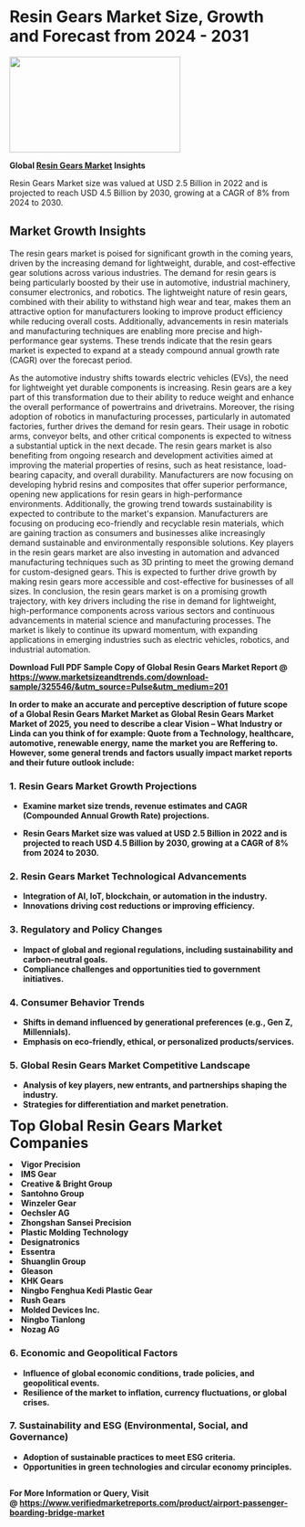 <H1>Resin Gears Market Size, Growth and Forecast from 2024 - 2031</H1><img class="aligncenter size-medium wp-image-584254" src="https://thirdeyenews.in/wp-content/uploads/2024/09/Global-Market-Research-300x168.jpeg" alt="" width="300" height="168" /><p><strong>Global&nbsp;<a href="https://www.marketsizeandtrends.com/download-sample/325546/&amp;utm_source=Pulse&amp;utm_medium=201">Resin Gears Market</a> Insights</strong></p><p>Resin Gears Market size was valued at USD 2.5 Billion in 2022 and is projected to reach USD 4.5 Billion by 2030, growing at a CAGR of 8% from 2024 to 2030.</p><p><h2>Market Growth Insights</h2> <p>The resin gears market is poised for significant growth in the coming years, driven by the increasing demand for lightweight, durable, and cost-effective gear solutions across various industries. The demand for resin gears is being particularly boosted by their use in automotive, industrial machinery, consumer electronics, and robotics. The lightweight nature of resin gears, combined with their ability to withstand high wear and tear, makes them an attractive option for manufacturers looking to improve product efficiency while reducing overall costs. Additionally, advancements in resin materials and manufacturing techniques are enabling more precise and high-performance gear systems. These trends indicate that the resin gears market is expected to expand at a steady compound annual growth rate (CAGR) over the forecast period.</p> <p><strong></strong></p> <p>As the automotive industry shifts towards electric vehicles (EVs), the need for lightweight yet durable components is increasing. Resin gears are a key part of this transformation due to their ability to reduce weight and enhance the overall performance of powertrains and drivetrains. Moreover, the rising adoption of robotics in manufacturing processes, particularly in automated factories, further drives the demand for resin gears. Their usage in robotic arms, conveyor belts, and other critical components is expected to witness a substantial uptick in the next decade. The resin gears market is also benefiting from ongoing research and development activities aimed at improving the material properties of resins, such as heat resistance, load-bearing capacity, and overall durability. Manufacturers are now focusing on developing hybrid resins and composites that offer superior performance, opening new applications for resin gears in high-performance environments. Additionally, the growing trend towards sustainability is expected to contribute to the market's expansion. Manufacturers are focusing on producing eco-friendly and recyclable resin materials, which are gaining traction as consumers and businesses alike increasingly demand sustainable and environmentally responsible solutions. Key players in the resin gears market are also investing in automation and advanced manufacturing techniques such as 3D printing to meet the growing demand for custom-designed gears. This is expected to further drive growth by making resin gears more accessible and cost-effective for businesses of all sizes. In conclusion, the resin gears market is on a promising growth trajectory, with key drivers including the rise in demand for lightweight, high-performance components across various sectors and continuous advancements in material science and manufacturing processes. The market is likely to continue its upward momentum, with expanding applications in emerging industries such as electric vehicles, robotics, and industrial automation.</p> <p><strong></p><p><span class=""><strong>Download Full PDF Sample Copy of Global Resin Gears Market Report</strong> @ <a href="https://www.marketsizeandtrends.com/download-sample/325546/&amp;utm_source=Pulse&amp;utm_medium=201" target="_blank">https://www.marketsizeandtrends.com/download-sample/325546/&amp;utm_source=Pulse&amp;utm_medium=201</a></span></p><p>In order to make an accurate and perceptive description of future scope of a Global&nbsp;Resin Gears Market Market as Global&nbsp;Resin Gears Market Market of 2025, you need to describe a clear Vision &ndash; What Industry or Linda can you think of for example: Quote from a Technology, healthcare, automotive, renewable energy, name the market you are Reffering to. However, some general trends and factors usually impact market reports and their future outlook include:</p><h3>1.&nbsp;<strong>Resin Gears Market Growth Projections</strong></h3><ul><li>Examine market size trends, revenue estimates and CAGR (Compounded Annual Growth Rate) projections.</li><li><p>Resin Gears Market size was valued at USD 2.5 Billion in 2022 and is projected to reach USD 4.5 Billion by 2030, growing at a CAGR of 8% from 2024 to 2030.</p></li></ul><h3>2.&nbsp;<strong>Resin Gears Market Technological Advancements</strong></h3><ul><li>Integration of AI, IoT, blockchain, or automation in the industry.</li><li>Innovations driving cost reductions or improving efficiency.</li></ul><h3>3.&nbsp;<strong>Regulatory and Policy Changes</strong></h3><ul><li>Impact of global and regional regulations, including sustainability and carbon-neutral goals.</li><li>Compliance challenges and opportunities tied to government initiatives.</li></ul><h3>4.&nbsp;<strong>Consumer Behavior Trends</strong></h3><ul><li>Shifts in demand influenced by generational preferences (e.g., Gen Z, Millennials).</li><li>Emphasis on eco-friendly, ethical, or personalized products/services.</li></ul><h3>5.&nbsp;<strong>Global Resin Gears Market Competitive Landscape</strong></h3><ul><li>Analysis of key players, new entrants, and partnerships shaping the industry.</li><li>Strategies for differentiation and market penetration.</li></ul><p data-pm-slice="1 1 []"><span style="color: inherit; font-family: inherit; font-size: 25px;">Top Global Resin Gears Market Companies</span></p><div class="" data-test-id=""><p><li>Vigor Precision</li><li> IMS Gear</li><li> Creative & Bright Group</li><li> Santohno Group</li><li> Winzeler Gear</li><li> Oechsler AG</li><li> Zhongshan Sansei Precision</li><li> Plastic Molding Technology</li><li> Designatronics</li><li> Essentra</li><li> Shuanglin Group</li><li> Gleason</li><li> KHK Gears</li><li> Ningbo Fenghua Kedi Plastic Gear</li><li> Rush Gears</li><li> Molded Devices Inc.</li><li> Ningbo Tianlong</li><li> Nozag AG</li></p></div><h3>6.&nbsp;<strong>Economic and Geopolitical Factors</strong></h3><ul><li>Influence of global economic conditions, trade policies, and geopolitical events.</li><li>Resilience of the market to inflation, currency fluctuations, or global crises.</li></ul><h3>7.&nbsp;<strong>Sustainability and ESG (Environmental, Social, and Governance)</strong></h3><ul><li>Adoption of sustainable practices to meet ESG criteria.</li><li>Opportunities in green technologies and circular economy principles.</li></ul><h2><strong style="font-size: 14px;">For More Information or Query, Visit @&nbsp;</strong><a style="background-color: #ffffff; font-size: 14px;" href="https://www.marketsizeandtrends.com/report/resin-gears-market/" target="_blank">https://www.verifiedmarketreports.com/product/airport-passenger-boarding-bridge-market</a></h2>
